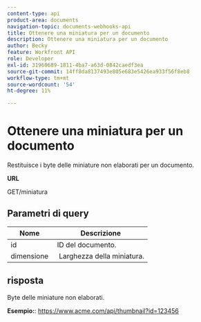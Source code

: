 ```yaml
---
content-type: api
product-area: documents
navigation-topic: documents-webhooks-api
title: Ottenere una miniatura per un documento
description: Ottenere una miniatura per un documento
author: Becky
feature: Workfront API
role: Developer
exl-id: 31960689-1811-4ba7-a63d-0842caedf3ea
source-git-commit: 14ff8da8137493e805e683e5426ea933f56f8eb8
workflow-type: tm+mt
source-wordcount: '54'
ht-degree: 11%

---
```



# Ottenere una miniatura per un documento

Restituisce i byte delle miniature non elaborati per un documento.

**URL**

GET/miniatura

## Parametri di query

| Nome  | Descrizione |
|---|---|
| id  | ID del documento. |
| dimensione  |  Larghezza della miniatura. |


## risposta

Byte delle miniature non elaborati.

**Esempio:**: https://www.acme.com/api/thumbnail?id=123456
